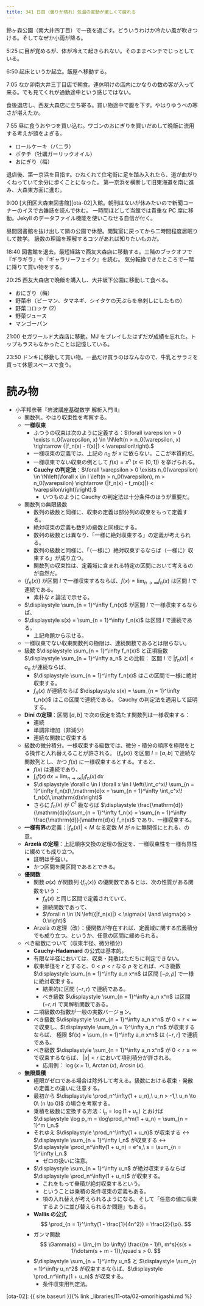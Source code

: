 ```yaml
---
title: 341 日目（曇りか晴れ）気温の変動が激しくて疲れる
---
```


鈴ヶ森公園（南大井四丁目）で一夜を過ごす。どういうわけか冷たい風が吹きつける。そしてなぜか小雨が降る。

5:25 に目が覚めるが、体が冷えて起きられない。そのままベンチでじっとしている。

6:50 起床というか起立。飯屋へ移動する。

7:05 なか卯南大井三丁目店で朝食。連休明けの店内にかなりの数の客が入って来る。でも見てくれが通勤途中という感じではない。

食後退店し、西友大森店に立ち寄る。買い物途中で腹を下す。やはりゆうべの寒さが堪えたか。

7:55 昼に食うおやつを買い込む。ワゴンのおにぎりを買いだめして晩飯に流用する考えが頭をよぎる。
* ロールケーキ（バニラ）
* ポテチ（牡蠣ガーリックオイル）
* おにぎり（梅）

退店後、第一京浜を目指す。ひねくれて住宅街に足を踏み入れたら、道が曲がりくねっていて余分に歩くことになった。
第一京浜を横断して旧東海道を南に進み、大森東方面に進む。

9:00 [大田区大森東図書館][ota-02]入館。朝刊はないが休みたいので新聞コーナーのイスで古雑誌を読んで休む。
一時間ほどして当館では貴重な PC 席に移動。Jekyll のデータファイル機能を使いこなせる自信が付く。

昼間図書館を抜け出して隣の公園で休憩。閲覧室に戻ってから二時間程度居眠りして数学。
級数の理論を理解するコツがあれば知りたいものだ。

18:40 図書館を退去。最短経路で西友大森店に移動する。三階のブックオフで『ギラギラ』や『ギャラリーフェイク』を読む。
気分転換できたところで一階に降りて買い物をする。

20:25 西友大森店で晩飯を購入し、大井坂下公園に移動して食べる。
* おにぎり（梅）
* 野菜串（ピーマン、タマネギ、シイタケの天ぷらを串刺しにしたもの）
* 野菜コロッケ (2)
* 野菜ジュース
* マンゴーパン

21:00 セガワールド大森店に移動。MJ をプレイしたはずだが成績を忘れた。トップもラスもなかったことは記憶している。

23:50 ドンキに移動して買い物。一品だけ買うのはなんなので、牛乳とサラミを買って休憩スペースで食う。

# 読み物

* 小平邦彦著『岩波講座基礎数学 解析入門 II』
  * 関数列。やはり収束性を考察する。
  * **一様収束**
    * ふつうの収束は次のように定義する：$\forall \varepsilon > 0 \exists n_0(\varepsilon, x) \in \N\left(n > n_0(\varepsilon, x) \rightarrow {|f_n(x) - f(x)|} < \varepsilon\right).$
    * 一様収束の定義では、上記の $n_0$ が $x$ に依らない。ここが本質的だ。
    * 一様収束でない収束の例として $f(x) = x^n\ (x \in [0, 1])$ を挙げられる。
    * **Cauchy の判定法**：$\forall \varepsilon > 0 \exists n_0(\varepsilon) \in \N\left(\forall x \in I \left(n > n_0(\varepsilon), m > n_0(\varepsilon) \rightarrow {|f_n(x) - f_m(x)|} < \varepsilon\right)\right).$
      * いつものように Cauchy の判定法は十分条件のほうが重要だ。
  * 関数列の無限級数
    * 数列の級数と同様に、収束の定義は部分列の収束をもって定義する。
    * 絶対収束の定義も数列の級数と同様にする。
    * 数列の級数とは異なり、「一様に絶対収束する」の定義が考えられる。
    * 数列の級数と同様に、「（一様に）絶対収束するならば（一様に）収束する」が成り立つ。
    * 関数列の収束性は、定義域に含まれる特定の区間において考えるのが自然だ。
  * $\{f_n(x)\}$ が区間 $I$ で一様収束するならば、$f(x) = \displaystyle \lim_{n \to \infty} f_n(x)$ は区間 $I$ で連続である。
    * 素朴な $\varepsilon$ 論法で示せる。
  * $\displaystyle \sum_{n = 1}^\infty f_n(x)$ が区間 $I$ で一様収束するならば、
  * $\displaystyle s(x) = \sum_{n = 1}^\infty f_n(x)$ は区間 $I$ で連続である。
    * 上記命題から示せる。
  * 一様収束でない収束関数列の極限は、連続関数であるとは限らない。
  * 級数 $\displaystyle \sum_{n = 1}^\infty f_n(x)$ と正項級数 $\displaystyle \sum_{n = 1}^\infty a_n$ との比較：
    区間 $I$ で ${|f_n(x)|} \le a_n$ が連続ならば、
    * $\displaystyle \sum_{n = 1}^\infty f_n(x)$ はこの区間で一様に絶対収束する。
    * $f_n(x)$ が連続ならば $\displaystyle s(x) = \sum_{n = 1}^\infty f_n(x)$ はこの区間で連続である。
    Cauchy の判定法を適用して証明する。
  * **Dini の定理**：区間 $[a, b]$ で次の仮定を満たす関数列は一様収束する：
    * 連続
    * 単調非増加（非減少）
    * 連続な関数に収束する
  * 級数の微分積分。一様収束する級数では、微分・積分の順序を極限をとる操作と入れ替えることが許される。
    $\{f_n(x)\}$ を区間 $I = {[a, b]}$ で連続な関数列とし、かつ $f(x)$ に一様収束するとする。すると、
    * $f(x)$ は連続であり、
    * $\displaystyle \int_I\!f(x)\,\mathrm{d}x = \lim_{n \to \infty}\int_I\!f_n(x)\,\mathrm{d}x$
    * $\displaystyle \forall c \in I \forall x \in I \left(\int_c^x\! \sum_{n = 1}^\infty f_n(x)\,\mathrm{d}x = \sum_{n = 1}^\infty \int_c^x\! f_n(x)\,\mathrm{d}x\right)$
    * さらに $f_n(x)$ が $C^1$ 級ならば $\displaystyle \frac{\mathrm{d}}{\mathrm{d}x}\sum_{n = 1}^\infty f_n(x) = \sum_{n = 1}^\infty \frac{\mathrm{d}}{\mathrm{d}x} f_n(x)$ であり、一様収束する。
  * **一様有界**の定義：${|f_n(x)|} < M$ なる定数 $M$ が $n$ に無関係にとれる、の意。
  * **Arzelà の定理**：上記順序交換の定理の仮定を、一様収束性を一様有界性に緩めても成り立つ。
    * 証明は手強い。
    * かつ区間を開区間であるとできる。
  * **優関数**
    * 関数 $\sigma(x)$ が関数列 $\{f_n(x)\}$ の優関数であるとは、次の性質がある関数をいう：
      * $f_n(x)$ と同じ区間で定義されていて、
      * 連続関数であって、
      * $\forall n \in \N \left({|f_n(x)|} < \sigma(x) \land \sigma(x) > 0.\right)$
    * Arzelà の定理（改）：優関数が存在すれば、定義域に関する広義積分でも成り立つ。というか、任意の区間に緩められる。
  * べき級数について（収束半径、微分積分）
    * **Cauchy-Hadamard** の公式は基本的。
    * 有限な半径においては、収束・発散はただちに判定できない。
    * 収束半径を $r$ とすると、$0 < \rho < r$ なる $\rho$ をとれば、べき級数 $\displaystyle \sum_{n = 1}^\infty a_n x^n$ は区間 ${[-\rho, \rho]}$ で一様に絶対収束する。
      * 結果的に区間 $(-r, r)$ で連続である。
      * べき級数 $\displaystyle \sum_{n = 1}^\infty a_n x^n$ は区間 $(-r, r)$ で実解析関数である。
    * 二項級数の指数が一般の実数バージョン。
    * べき級数 $\displaystyle \sum_{n = 1}^\infty a_n x^n$ が $0 < r < \infty$ で収束し、$\displaystyle \sum_{n = 1}^\infty a_n r^n$ が収束するならば、
      極限 $f(x) = \sum_{n = 1}^\infty a_n x^n$ は $(-r, r]$ で連続である。
    * べき級数 $\displaystyle \sum_{n = 1}^\infty a_n x^n$ が $0 < r \le \infty$ で収束するならば、
      ${|x|} < r$ において項別積分が許される。
      * 応用例： $\log(x + 1)$, $\operatorname{Arctan}(x)$, $\operatorname{Arcsin}(x)$.
  * **無限乗積**
    * 極限がゼロである場合は除外して考える。級数における収束・発散の定義との違いに注意する。
    * 最初から $\displaystyle \prod_n^\infty(1 + u_n),\ u_n > -1,\ u_n \to 0\ (n \to 0)$ の場合を考察する。
    * 乗積を級数に変換する方法：$l_n = \log(1 + u_n)$ とおけば
      $\displaystyle \log p_m = \log\prod_n^m(1 + u_n) = \sum_{n = 1}^m l_n.$
    * それゆえ $\displaystyle \prod_n^\infty(1 + u_n)$ が収束する $\leftrightarrow$ $\displaystyle \sum_{n = 1}^\infty l_n$ が収束する $\leftrightarrow$ $\displaystyle \prod_n^\infty(1 + u_n) = e^s,\ s = \sum_{n = 1}^\infty l_n.$
      * ゼロの扱いに注意。
    * $\displaystyle \sum_{n = 1}^\infty u_n$ が絶対収束するならば $\displaystyle \prod_n^\infty(1 + u_n)$ が収束する。
      * これをもって乗積が絶対収束するという。
      * ということは乗積の条件収束の定義もある。
      * 項の入れ替えが考えられるようになる。そして「任意の値に収束するように並び替えられるか問題」もある。
    * **Wallis の公式**
      $$
      \prod_{n = 1}^\infty(1 - \frac{1}{4n^2}) = \frac{2}{\pi}.
      $$
    * ガンマ関数
      $$
      \Gamma(s) = \lim_{m \to \infty} \frac{(m - 1)!\, m^s}{s(s + 1)\dotsm(s + m - 1)},\quad s > 0.
      $$
    * $\displaystyle \sum_{n = 1}^\infty u_n$ と $\displaystyle \sum_{n = 1}^\infty u_n^2$ が収束するならば、$\displaystyle \prod_n^\infty(1 + u_n)$ が収束する。
      * 条件収束用判定法。

[ota-02]: {{ site.baseurl }}{% link _libraries/11-ota/02-omorihigashi.md %}
